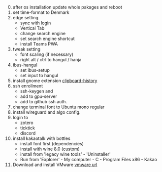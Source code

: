 0. after os installation update whole pakages and reboot
1. set time-format to Denmark
2. edge setting
    - sync with login
    - Vertical Tab
    - change search engine 
    - set search engine shortcut
    - install Teams PWA
3. tweak setting
    - font scaling (if necessary)
    - right alt / ctrl to hangul / hanja
4. ibus-hangul
    - set ibus-setup 
    - set input to hangul
5. install gnome extension [clipboard-history](https://extensions.gnome.org/extension/4839/clipboard-history/)
6. ssh enrollment
    - ssh-keygen and
    - add to gpu-server
    - add to github ssh auth.
7. change terminal font to Ubuntu mono regular
8. install wireguard and algo config.
9. login to
    - zotero
    - ticktick
    - discord
10. install kakaotalk with bottles
    - install font first (dependencies)
    - install with wine 8.0 (custom)
    - install from 'legacy wine tools' - 'Uninstaller'
    - Run from 'Explorer' - My computer - C - Program Files x86 - Kakao
11. Download and install VMware [vmware url](https://www.vmware.com/products/workstation-player.html)